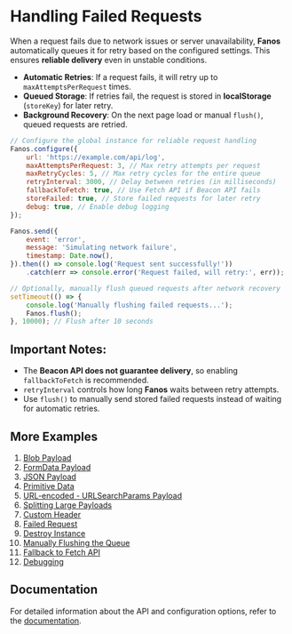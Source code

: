 # Handling Failed Requests

When a request fails due to network issues or server unavailability, **Fanos** automatically queues it for retry based on the configured settings. This ensures **reliable delivery** even in unstable conditions.

- **Automatic Retries**: If a request fails, it will retry up to `maxAttemptsPerRequest` times.
- **Queued Storage**: If retries fail, the request is stored in **localStorage** (`storeKey`) for later retry.
- **Background Recovery**: On the next page load or manual `flush()`, queued requests are retried.

```javascript
// Configure the global instance for reliable request handling
Fanos.configure({
    url: 'https://example.com/api/log',
    maxAttemptsPerRequest: 3, // Max retry attempts per request
    maxRetryCycles: 5, // Max retry cycles for the entire queue
    retryInterval: 3000, // Delay between retries (in milliseconds)
    fallbackToFetch: true, // Use Fetch API if Beacon API fails
    storeFailed: true, // Store failed requests for later retry
    debug: true, // Enable debug logging
});

Fanos.send({
    event: 'error',
    message: 'Simulating network failure',
    timestamp: Date.now(),
}).then(() => console.log('Request sent successfully!'))
    .catch(err => console.error('Request failed, will retry:', err));

// Optionally, manually flush queued requests after network recovery
setTimeout(() => {
    console.log('Manually flushing failed requests...');
    Fanos.flush();
}, 10000); // Flush after 10 seconds
```

## Important Notes:

- The **Beacon API does not guarantee delivery**, so enabling `fallbackToFetch` is recommended.
- `retryInterval` controls how long **Fanos** waits between retry attempts.
- Use `flush()` to manually send stored failed requests instead of waiting for automatic retries.


## More Examples

1. [Blob Payload](./blob-data.md)
2. [FormData Payload](./form-data.md)
3. [JSON Payload](./json.md)
4. [Primitive Data](./primitive-data.md)
5. [URL-encoded - URLSearchParams Payload](./url-encoded-data.md)
6. [Splitting Large Payloads](./splitting-large-payloads.md)
7. [Custom Header](./custom-headers.md)
8. [Failed Request](./handling-failed-requests.md)
9. [Destroy Instance](./destroying-instance.md)
10. [Manually Flushing the Queue](./manually-flushing-queue.md)
11. [Fallback to Fetch API](./fallback-to-fetch.md)
12. [Debugging](./debugging.md)

## Documentation
For detailed information about the API and configuration options, refer to the [documentation](/docs/index.md).